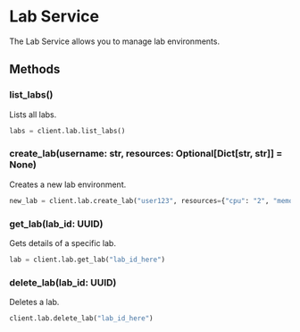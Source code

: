 # Lab Service

The Lab Service allows you to manage lab environments.

## Methods

### list_labs()

Lists all labs.

```python
labs = client.lab.list_labs()
```

### create_lab(username: str, resources: Optional[Dict[str, str]] = None)

Creates a new lab environment.

```python
new_lab = client.lab.create_lab("user123", resources={"cpu": "2", "memory": "8Gi"})
```

### get_lab(lab_id: UUID)

Gets details of a specific lab.

```python
lab = client.lab.get_lab("lab_id_here")
```

### delete_lab(lab_id: UUID)

Deletes a lab.

```python
client.lab.delete_lab("lab_id_here")
```
